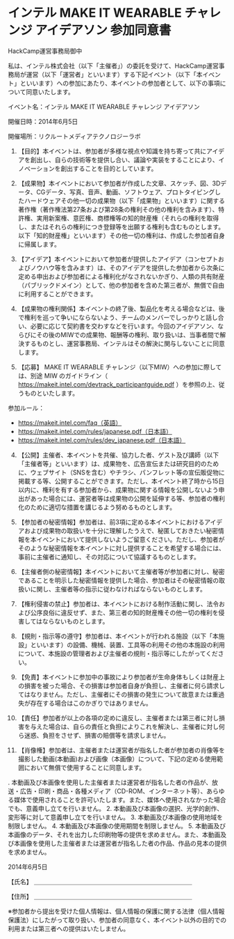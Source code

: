 # インテル MAKE IT WEARABLE チャレンジ アイデアソン 参加同意書

HackCamp運営事務局御中

私は、インテル株式会社（以下「主催者」）の委託を受けて、HackCamp運営事務局が運営（以下「運営者」といいます）する下記イベント（以下「本イベント」といいます）への参加にあたり、本イベントの参加者として、以下の事項について同意いたします。

イベント名：インテル MAKE IT WEARABLE チャレンジ アイデアソン

開催日時：2014年6月5日

開催場所：リクルートメディアテクノロジーラボ

1. 【目的】本イベントは、参加者が多様な視点や知識を持ち寄って共にアイデアを創出し、自らの技術等を提供し合い、議論や実装をすることにより、イノベーションを創出することを目的としています。

2. 【成果物】本イベントにおいて参加者が作成した文章、スケッチ、図、3Dデータ、CGデータ、写真、音声、動画、ソフトウェア、プロトタイピングしたハードウェアその他一切の成果物（以下「成果物」といいます）に関する著作権（著作権法第27条および第28条の権利その他の権利を含みます）、特許権、実用新案権、意匠権、商標権等の知的財産権（それらの権利を取得し、またはそれらの権利につき登録等を出願する権利も含むものとします。以下「知的財産権」といいます）その他一切の権利は、作成した参加者自身に帰属します。

3. 【アイデア】本イベントにおいて参加者が提供したアイデア（コンセプトおよびノウハウ等を含みます）は、そのアイデアを提供した参加者から次条に定める申出および参加者による権利化がなされないかぎり、人類の共有財産（パブリックドメイン）として、他の参加者を含めた第三者が、無償で自由に利用することができます。

4. 【成果物の権利関係】本イベントの終了後、製品化を考える場合などは、後で権利を巡って争いにならないよう、チームのメンバーでしっかりと話し合い、必要に応じて契約書を交わすなどを行います。今回のアイデアソン、ならびにその後のMIWでの成果物、報酬等の権利、取り扱いは、当事者間で解決するものとし、運営事務局、インテルはその解決に関与しないことに同意します。

4. 【応募】 MAKE IT WEARABLE チャレンジ（以下MIW）への参加に際しては、別途 MIW のガイドライン（ https://makeit.intel.com/devtrack_participantguide.pdf ）を参照の上、従うものといたします。

参加ルール：
* https://makeit.intel.com/faq（英語）
* https://makeit.intel.com/rules/japanese.pdf（日本語）
* https://makeit.intel.com/rules/dev_japanese.pdf（日本語）


4. 【公開】主催者、本イベントを共催、協力した者、ゲスト及び講師（以下「主催者等」といいます）は、成果物を、広告宣伝または研究目的のために、ウェブサイト（SNSを含む）やチラシ、パンフレット等の宣伝販促物に掲載する等、公開することができます。ただし、本イベント終了時から15日以内に、権利を有する参加者から、成果物に関する情報を公開しないよう申出があった場合には、運営者等は成果物の公開を延伸する等、参加者の権利化のために適切な措置を講じるよう努めるものとします。

5. 【参加者の秘密情報】参加者は、前3項に定める本イベントにおけるアイデアおよび成果物の取扱いを十分に理解したうえで、秘匿しておきたい秘密情報を本イベントにおいて提供しないようご留意ください。ただし、参加者がそのような秘密情報を本イベントに対し提供することを希望する場合には、事前に主催者に通知し、その対応について協議するものとします。

6. 【主催者側の秘密情報】本イベントにおいて主催者等が参加者に対し、秘密であることを明示した秘密情報を提供した場合、参加者はその秘密情報の取扱いに関し、主催者等の指示に従わなければならないものとします。

7. 【権利侵害の禁止】参加者は、本イベントにおける制作活動に関し、法令および公序良俗に違反せず、また、第三者の知的財産権その他一切の権利を侵害してはならないものとします。

8. 【規則・指示等の遵守】参加者は、本イベントが行われる施設（以下「本施設」といいます）の設備、機械、装置、工具等の利用その他の本施設の利用について、本施設の管理者および主催者の規則・指示等にしたがってください。

9. 【免責】本イベントに参加中の事故により参加者が生命身体もしくは財産上の損害を被った場合、その損害は参加者自身が負担し、主催者に何ら請求してはなりません。ただし、主催者にその損害の発生について故意または重過失が存在する場合はこのかぎりではありません。

10. 【責任】参加者が以上の各項の定めに違反し、主催者または第三者に対し損害を与えた場合は、自らの責任と負担によりこれを解決し、主催者に対し何ら迷惑、負担をさせず、損害の賠償等を請求しません。

11. 【肖像権】参加者は、主催者または運営者が指名した者が参加者の肖像等を撮影した動画(本動画)および画像（本画像）について、下記の定める使用範囲において無償で使用することに同意します。

  . 本動画及び本画像を使用した主催者または運営者が指名した者の作品が、放送・広告・印刷・商品・各種メディア（CD-ROM、インターネット等）、あらゆる媒体で使用されることを許可いたします。また、媒体へ使用されなかった場合でも、意義申し立てを行いません。
  2. 本動画及び本画像の選択、光学的創作、変形等に対して意義申し立てを行いません。
  3. 本動画及び本画像の使用地域を制限しません。
  4. 本動画及び本画像の使用期間を制限しません。
  5. 本動画及び本画像のデータ、それを出力した印刷物等の提供を求めません。また、本動画及び本画像を使用した主催者または運営者が指名した者の作品、作品の見本の提供を求めません。


2014年6月5日

【氏名】
＿＿＿＿＿＿＿＿＿＿＿＿＿＿＿＿＿＿＿＿＿＿＿＿＿＿

【住所】
＿＿＿＿＿＿＿＿＿＿＿＿＿＿＿＿＿＿＿＿＿＿＿＿＿＿

※参加者から提出を受けた個人情報は、個人情報の保護に関する法律（個人情報保護法）にしたがって取り扱い、参加者の同意なく、本イベント以外の目的での利用または第三者への提供はいたしません。
